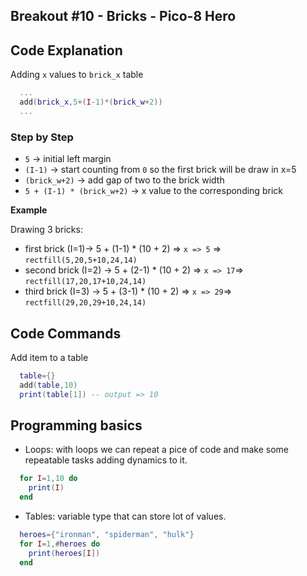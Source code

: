 ## Breakout #10 - Bricks - Pico-8 Hero

## **Code Explanation**

Adding `x` values to `brick_x` table
```lua
  ...
  add(brick_x,5+(I-1)*(brick_w+2))
  ...
```
### **Step by Step**

- `5` -> initial left margin
- `(I-1)` -> start counting from `0` so the first brick will be draw in x=5
- `(brick_w+2)` -> add gap of two to the brick width
- `5 + (I-1) * (brick_w+2)` -> x value to the corresponding brick

**Example**

Drawing 3 bricks:
  - first brick (I=1)-> 5 + (1-1) * (10 + 2) => `x => 5` => `rectfill(5,20,5+10,24,14)`
  - second brick (I=2) -> 5 + (2-1) * (10 + 2) => `x => 17`=> `rectfill(17,20,17+10,24,14)`
  - third brick (I=3) -> 5 + (3-1) * (10 + 2) => `x => 29`=> `rectfill(29,20,29+10,24,14)`

## **Code Commands**

Add item to a table 
```lua
  table={}
  add(table,10)
  print(table[1]) -- output => 10
```

## **Programming basics**

- Loops: with loops we can repeat a pice of code and make some repeatable tasks adding dynamics to it.
```lua
  for I=1,10 do
    print(I)
  end
```

- Tables: variable type that can store lot of values.
```lua
  heroes={"ironman", "spiderman", "hulk"}
  for I=1,#heroes do
    print(heroes[I])
  end
```
